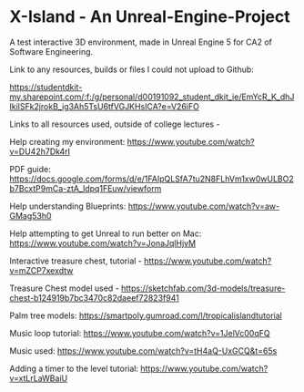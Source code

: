 # X-Island - An Unreal-Engine-Project

A test interactive 3D environment, made in Unreal Engine 5 for CA2 of Software Engineering.

Link to any resources, builds or files I could not upload to Github:

https://studentdkit-my.sharepoint.com/:f:/g/personal/d00191092_student_dkit_ie/EmYcR_K_dhJIkilSFk2jrokB_ig3Ah5TsU6tfVGJKHsICA?e=V26iFO

Links to all resources used, outside of college lectures - 

Help creating my environment: https://www.youtube.com/watch?v=DU42h7Dk4rI

PDF guide: https://docs.google.com/forms/d/e/1FAIpQLSfA7tu2N8FLhVm1xw0wULBO2b7BcxtP9mCa-ztA_ldpq1FEuw/viewform

Help understanding Blueprints: https://www.youtube.com/watch?v=aw-GMag53h0

Help attempting to get Unreal to run better on Mac: https://www.youtube.com/watch?v=JonaJqlHjvM

Interactive treasure chest, tutorial - https://www.youtube.com/watch?v=mZCP7xexdtw

Treasure Chest model used - https://sketchfab.com/3d-models/treasure-chest-b124919b7bc3470c82daeef72823f941

Palm tree models: https://smartpoly.gumroad.com/l/tropicalislandtutorial

Music loop tutorial: https://www.youtube.com/watch?v=1JelVc00qFQ

Music used: https://www.youtube.com/watch?v=tH4aQ-UxGCQ&t=65s

Adding a timer to the level tutorial: https://www.youtube.com/watch?v=xtLrLaWBaiU
